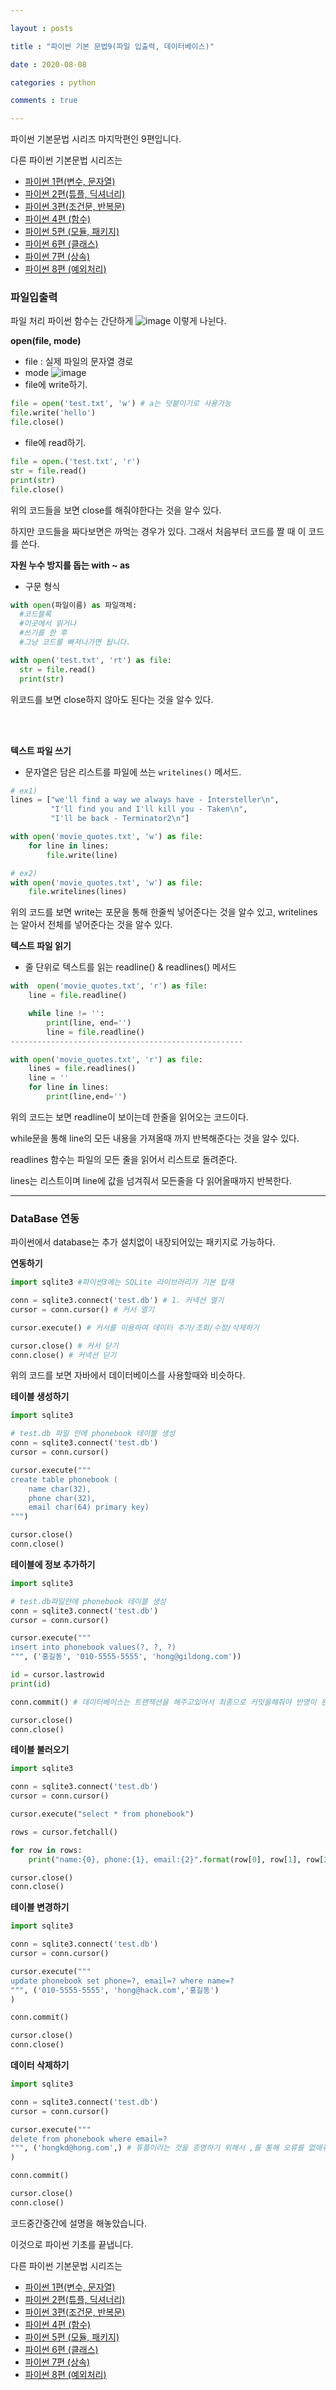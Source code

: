 ```yaml
---

layout : posts

title : "파이썬 기본 문법9(파일 입출력, 데이터베이스)"

date : 2020-08-08

categories : python

comments : true

---
```


파이썬 기본문법 시리즈 마지막편인 9편입니다.

다른 파이썬 기본문법 시리즈는
- [파이썬 1편(변수, 문자열)](https://pkt369.github.io/pythonBasic1/)
- [파이썬 2편(튜플, 딕셔너리)](https://pkt369.github.io/pythonBasic2/)
- [파이썬 3편(조건문, 반복문)](https://pkt369.github.io/pythonBasic3/)
- [파이썬 4편 (함수)](https://pkt369.github.io/pythonBasic4/)
- [파이썬 5편 (모듈, 패키지)](https://pkt369.github.io/pythonBasic5/)
- [파이썬 6편 (클래스)](https://pkt369.github.io/pythonBasic6/)
- [파이썬 7편 (상속)](https://pkt369.github.io/pythonBasic7/)
- [파이썬 8편 (예외처리)](https://pkt369.github.io/pythonBasic8/)

<h3>파일입출력</h3>

파일 처리 파이썬 함수는 간단하게
![image](https://user-images.githubusercontent.com/66049273/89366135-3a415f00-d711-11ea-8e1f-4dc78d06fc6b.png)
이렇게 나뉜다.

**open(file, mode)**
- file : 실제 파일의 문자열 경로
- mode
![image](https://user-images.githubusercontent.com/66049273/89366230-71177500-d711-11ea-81c6-1d99e3747d7b.png)
- file에 write하기.

```python
file = open('test.txt', 'w') # a는 덧붙이기로 사용가능
file.write('hello')
file.close()
```

- file에 read하기.

```python
file = open.('test.txt', 'r')
str = file.read()
print(str)
file.close()
```

위의 코드들을 보면 close를 해줘야한다는 것을 알수 있다.

하지만 코드들을 짜다보면은 까먹는 경우가 있다. 그래서 처음부터 코드를 짤 때 이 코드를 쓴다.

**자원 누수 방지를 돕는 with ~ as**
- 구문 형식

```python
with open(파일이름) as 파일객체:
  #코드블록
  #이곳에서 읽거나
  #쓰기를 한 후
  #그냥 코드를 빠져나가면 됩니다.

with open('test.txt', 'rt') as file:
  str = file.read()
  print(str)
```

위코드를 보면 close하지 않아도 된다는 것을 알수 있다.

<br>
<br>

**텍스트 파일 쓰기**
- 문자열은 담은 리스트를 파일에 쓰는 `writelines()` 메서드.

```python
# ex1)
lines = ["we'll find a way we always have - Intersteller\n",
         "I'll find you and I'll kill you - Taken\n",
         "I'll be back - Terminator2\n"]

with open('movie_quotes.txt', 'w') as file:
    for line in lines:
        file.write(line)

# ex2)
with open('movie_quotes.txt', 'w') as file:
    file.writelines(lines)
```

위의 코드를 보면 write는 포문을 통해 한줄씩 넣어준다는 것을 알수 있고, writelines는 알아서 전체를 넣어준다는 것을 알수 있다.

**텍스트 파일 읽기**
- 줄 단위로 텍스트를 읽는 readline() & readlines() 메서드

```python
with  open('movie_quotes.txt', 'r') as file:
    line = file.readline()

    while line != '':
        print(line, end='')
        line = file.readline()
----------------------------------------------------

with open('movie_quotes.txt', 'r') as file:
    lines = file.readlines()
    line = ''
    for line in lines:
        print(line,end='')
```

위의 코드는 보면 readline이 보이는데 한줄을 읽어오는 코드이다.

while문을 통해 line의 모든 내용을 가져올때 까지 반복해준다는 것을 알수 있다.

readlines 함수는 파일의 모든 줄을 읽어서 리스트로 돌려준다.

lines는 리스트이며 line에 값을 넘겨줘서 모든줄을 다 읽어올때까지 반복한다.

<hr>

<h3>DataBase 연동</h3>

파이썬에서 database는 추가 설치없이 내장되어있는 패키지로 가능하다.

**연동하기**

```python
import sqlite3 #파이썬3에는 SQLite 라이브러리가 기본 탑재

conn = sqlite3.connect('test.db') # 1. 커넥션 열기
cursor = conn.cursor() # 커서 열기

cursor.execute() # 커서를 이용하여 데이터 추가/조회/수정/삭제하기

cursor.close() # 커서 닫기
conn.close() # 커넥션 닫기
```

위의 코드를 보면 자바에서 데이터베이스를 사용할때와 비슷하다.

**테이블 생성하기**

```python
import sqlite3

# test.db 파일 안에 phonebook 테이블 생성
conn = sqlite3.connect('test.db')
cursor = conn.cursor()

cursor.execute("""
create table phonebook (
    name char(32),
    phone char(32),
    email char(64) primary key)
""")

cursor.close()
conn.close()
```

**테이블에 정보 추가하기**

```python
import sqlite3

# test.db파일안에 phonebook 테이블 생성
conn = sqlite3.connect('test.db')
cursor = conn.cursor()

cursor.execute("""
insert into phonebook values(?, ?, ?)
""", ('홍길동', '010-5555-5555', 'hong@gildong.com'))

id = cursor.lastrowid
print(id)

conn.commit() # 데이터베이스는 트랜잭션을 해주고있어서 최종으로 커밋을해줘야 반영이 된다.

cursor.close()
conn.close()
```

**테이블 불러오기**

```python
import sqlite3

conn = sqlite3.connect('test.db')
cursor = conn.cursor()

cursor.execute("select * from phonebook")

rows = cursor.fetchall()

for row in rows:
    print("name:{0}, phone:{1}, email:{2}".format(row[0], row[1], row[2]))

cursor.close()
conn.close()
```

**테이블 변경하기**

```python
import sqlite3

conn = sqlite3.connect('test.db')
cursor = conn.cursor()

cursor.execute("""
update phonebook set phone=?, email=? where name=?
""", ('010-5555-5555', 'hong@hack.com','홍길동')
)

conn.commit()

cursor.close()
conn.close()
```

**데이터 삭제하기**

```python
import sqlite3

conn = sqlite3.connect('test.db')
cursor = conn.cursor()

cursor.execute("""
delete from phonebook where email=?
""", ('hongkd@hong.com',) # 튜플이라는 것을 증명하기 위해서 ,를 통해 오류를 없애줘야한다. (혼자일때만 사용)
)

conn.commit()

cursor.close()
conn.close()
```

코드중간중간에 설명을 해놓았습니다.

이것으로 파이썬 기초를 끝냅니다.

다른 파이썬 기본문법 시리즈는
- [파이썬 1편(변수, 문자열)](https://pkt369.github.io/pythonBasic1/)
- [파이썬 2편(튜플, 딕셔너리)](https://pkt369.github.io/pythonBasic2/)
- [파이썬 3편(조건문, 반복문)](https://pkt369.github.io/pythonBasic3/)
- [파이썬 4편 (함수)](https://pkt369.github.io/pythonBasic4/)
- [파이썬 5편 (모듈, 패키지)](https://pkt369.github.io/pythonBasic5/)
- [파이썬 6편 (클래스)](https://pkt369.github.io/pythonBasic6/)
- [파이썬 7편 (상속)](https://pkt369.github.io/pythonBasic7/)
- [파이썬 8편 (예외처리)](https://pkt369.github.io/pythonBasic8/)
